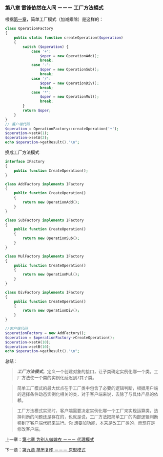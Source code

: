 ### 第八章 雷锋依然在人间 －－－ 工厂方法模式

根据[第一章](https://github.com/flyingalex/design-patterns-by-php/blob/master/files/chapter1.md)，简单工厂模式（加减乘除）是这样的：
```php
class OperationFactory
{
    public static function createOperation($operation)
    {
        switch ($operation) {
            case '+':
                $oper = new OperationAdd();
                break;
            case '-':
                $oper = new OperationSub();
                break;
            case '/':
                $oper = new OperationDiv();
                break;
            case '*':
                $oper = new OperationMul();
                break;
        }
        return $oper;
    }
}
// 客户端代码
$operation = OperationFactory::createOperation('+');
$operation->setA(1);
$operation->setA(2);
echo $operation->getResult()."\n";
```
换成工厂方法模式
```php
interface IFactory
{
    public function CreateOperation();
}

class AddFactory implements IFactory
{
    public function CreateOperation()
    {
        return new OperationAdd();
    }
}

class SubFactory implements IFactory
{
    public function CreateOperation()
    {
        return new OperationSub();
    }
}

class MulFactory implements IFactory
{
    public function CreateOperation()
    {
        return new OperationMul();
    }
}

class DivFactory implements IFactory
{
    public function CreateOperation()
    {
        return new OperationDiv();
    }
}

//客户端代码
$operationFactory = new AddFactory();
$operation = $operationFactory->CreateOperation();
$operation->setA(10);
$operation->setB(10);
echo $operation->getResult()."\n";
```


总结：

> ***工厂方法模式***，定义一个创建对象的接口，让子类确定实例化哪一个类。工厂方法使一个类的实例化延迟到7其子类。

> 简单工厂模式的最大优点在于工厂类中包含了必要的逻辑判断，根据用户端的选择条件动态实例化相关的类，对于客户端来说，去除了与具体产品的依赖。

> 工厂方法模式实现时，客户端需要决定实例化哪一个工厂来实现运算类，选择判断的问题还是存在的，也就是说，工厂方法把简单工厂的内部逻辑判断移到了客户端代码来进行。你 想要加功能，本来是改工厂类的，而现在是修改客户端。

上一章：[第七章 为别人做嫁衣 －－－ 代理模式](https://github.com/flyingalex/design-patterns-by-php/blob/master/files/chapter7.md)

下一章：[第九章 简历复印 －－－ 原型模式](https://github.com/flyingalex/design-patterns-by-php/blob/master/files/chapter9.md)